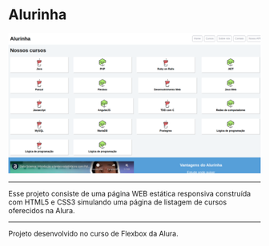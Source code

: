 # Alurinha

![Screenshot do projeto](./img/screenshot.png)

---

Esse projeto consiste de uma página WEB estática responsiva construída com HTML5 e CSS3 simulando uma página de listagem de cursos oferecidos na Alura.

---

Projeto desenvolvido no curso de Flexbox da Alura.
